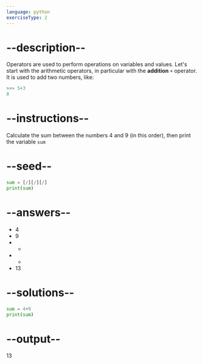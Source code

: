 ```yaml
---
language: python
exerciseType: 2
---
```


# --description--

Operators are used to perform operations on variables and values.
Let's start with the arithmetic operators, in particular with the **addition** `+` operator.
It is used to add two numbers, like:
```python
>>> 5+3
8
```

# --instructions--

Calculate the sum between the numbers 4 and 9 (in this order), then print the variable `sum`

# --seed--

```python
sum = [/][/][/]
print(sum)
```

# --answers--

- 4
- 9
- +
- *
- 13

# --solutions--

```python
sum = 4+9
print(sum)
```

# --output--

13
